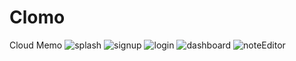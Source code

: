 # Clomo
Cloud Memo
![splash](https://github.com/rajveersoni/Clomo/assets/93856063/e74a586d-984c-45ee-970e-4ade20cb29af) ![signup](https://github.com/rajveersoni/Clomo/assets/93856063/264e2394-2d1d-491a-ab72-622b926151b5)
![login](https://github.com/rajveersoni/Clomo/assets/93856063/1949333c-6264-4acc-897c-97ae10d4e825) ![dashboard](https://github.com/rajveersoni/Clomo/assets/93856063/effc8342-14de-4e2e-b460-d97fad2d7d42)
![noteEditor](https://github.com/rajveersoni/Clomo/assets/93856063/0f750f10-5333-44a9-9375-1527bf4c2182)
